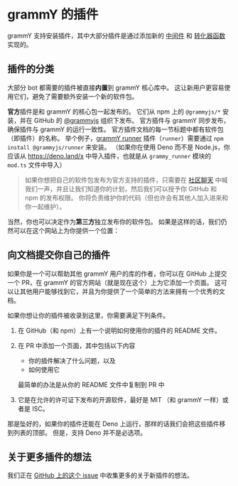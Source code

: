 # grammY 的插件

grammY 支持安装插件，其中大部分插件是通过添加新的 [中间件](/zh/guide/middleware.md) 和 [转化器函数](/zh/advanced/transformers.md) 实现的。

## 插件的分类

大部分 bot 都需要的插件被直接**内置**到 grammY 核心库中。
这让新用户更容易使用它们，避免了需要额外安装一个新的软件包。

**官方**插件是和 grammY 的核心包一起发布的。
它们从 npm 上的 `@grammyjs/*` 安装，并在 GitHub 的 [@grammyjs](https://github.com/grammyjs) 组织下发布。
官方插件与 grammY 同步发布，确保插件与 grammY 的运行一致性。
官方插件文档的每一节标题中都有软件包（即插件）的名称。
举个例子，[grammY runner](./runner.md) 插件（`runner`）需要通过 `npm install @grammyjs/runner` 来安装。
（如果你在使用 Deno 而不是 Node.js，你应该从 <https://deno.land/x> 中导入插件，也就是从 `grammy_runner` 模块的 `mod.ts` 文件中导入）

> 如果你想把自己的软件包发布为官方支持的插件，只需要在 [社区聊天](https://t.me/grammyjs) 中喊我们一声，并且让我们知道你的计划，然后我们可以授予你 GitHub 和 npm 的发布权限。
> 你将负责维护你的代码（但也许会有其他人加入进来和你一起维护）。

当然，你也可以决定作为**第三方**独立发布你的软件包。
如果是这样的话，我们仍然可以在这个网站上为你提供一个位置：

## 向文档提交你自己的插件

如果你是一个可以帮助其他 grammY 用户的库的作者，你可以在 GitHub 上提交一个 PR，在 grammY 的官方网站（就是现在这个）上为它添加一个页面。
这可以让其他用户能够找到它，并且为你提供了一个简单的方法来拥有一个优秀的文档。

如果你想让你的插件被收录到这里，你需要满足下列条件。

1. 在 GitHub（和 npm）上有一个说明如何使用你的插件的 README 文件。
2. 在 PR 中添加一个页面，其中包括以下内容

   - 你的插件解决了什么问题，以及
   - 如何使用它

   最简单的办法是从你的 README 文件中复制到 PR 中

3. 它是在允许的许可证下发布的开源软件，最好是 MIT （和 grammY 一样）或者是 ISC。

那是坠好的，如果你的插件还能在 Deno 上运行，那样的话我们会把这些插件移到列表的顶部。
但是，支持 Deno 并不是必选项。

## 关于更多插件的想法

我们正在 [GitHub 上的这个 issue](https://github.com/grammyjs/grammY/issues/110) 中收集更多的关于新插件的想法。
